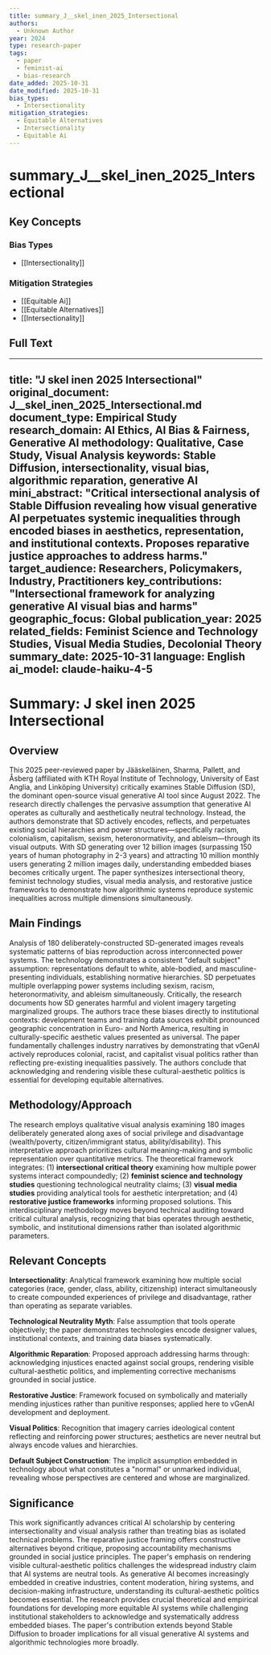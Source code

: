 ```yaml
---
title: summary_J__skel_inen_2025_Intersectional
authors:
  - Unknown Author
year: 2024
type: research-paper
tags:
  - paper
  - feminist-ai
  - bias-research
date_added: 2025-10-31
date_modified: 2025-10-31
bias_types:
  - Intersectionality
mitigation_strategies:
  - Equitable Alternatives
  - Intersectionality
  - Equitable Ai
---
```


# summary_J__skel_inen_2025_Intersectional

## Key Concepts

### Bias Types
- [[Intersectionality]]

### Mitigation Strategies
- [[Equitable Ai]]
- [[Equitable Alternatives]]
- [[Intersectionality]]

## Full Text

---
title: "J skel inen 2025 Intersectional"
original_document: J__skel_inen_2025_Intersectional.md
document_type: Empirical Study
research_domain: AI Ethics, AI Bias & Fairness, Generative AI
methodology: Qualitative, Case Study, Visual Analysis
keywords: Stable Diffusion, intersectionality, visual bias, algorithmic reparation, generative AI
mini_abstract: "Critical intersectional analysis of Stable Diffusion revealing how visual generative AI perpetuates systemic inequalities through encoded biases in aesthetics, representation, and institutional contexts. Proposes reparative justice approaches to address harms."
target_audience: Researchers, Policymakers, Industry, Practitioners
key_contributions: "Intersectional framework for analyzing generative AI visual bias and harms"
geographic_focus: Global
publication_year: 2025
related_fields: Feminist Science and Technology Studies, Visual Media Studies, Decolonial Theory
summary_date: 2025-10-31
language: English
ai_model: claude-haiku-4-5
---

# Summary: J skel inen 2025 Intersectional

## Overview

This 2025 peer-reviewed paper by Jääskeläinen, Sharma, Pallett, and Åsberg (affiliated with KTH Royal Institute of Technology, University of East Anglia, and Linköping University) critically examines Stable Diffusion (SD), the dominant open-source visual generative AI tool since August 2022. The research directly challenges the pervasive assumption that generative AI operates as culturally and aesthetically neutral technology. Instead, the authors demonstrate that SD actively encodes, reflects, and perpetuates existing social hierarchies and power structures—specifically racism, colonialism, capitalism, sexism, heteronormativity, and ableism—through its visual outputs. With SD generating over 12 billion images (surpassing 150 years of human photography in 2-3 years) and attracting 10 million monthly users generating 2 million images daily, understanding embedded biases becomes critically urgent. The paper synthesizes intersectional theory, feminist technology studies, visual media analysis, and restorative justice frameworks to demonstrate how algorithmic systems reproduce systemic inequalities across multiple dimensions simultaneously.

## Main Findings

Analysis of 180 deliberately-constructed SD-generated images reveals systematic patterns of bias reproduction across interconnected power systems. The technology demonstrates a consistent "default subject" assumption: representations default to white, able-bodied, and masculine-presenting individuals, establishing normative hierarchies. SD perpetuates multiple overlapping power systems including sexism, racism, heteronormativity, and ableism simultaneously. Critically, the research documents how SD generates harmful and violent imagery targeting marginalized groups. The authors trace these biases directly to institutional contexts: development teams and training data sources exhibit pronounced geographic concentration in Euro- and North America, resulting in culturally-specific aesthetic values presented as universal. The paper fundamentally challenges industry narratives by demonstrating that vGenAI actively reproduces colonial, racist, and capitalist visual politics rather than reflecting pre-existing inequalities passively. The authors conclude that acknowledging and rendering visible these cultural-aesthetic politics is essential for developing equitable alternatives.

## Methodology/Approach

The research employs qualitative visual analysis examining 180 images deliberately generated along axes of social privilege and disadvantage (wealth/poverty, citizen/immigrant status, ability/disability). This interpretative approach prioritizes cultural meaning-making and symbolic representation over quantitative metrics. The theoretical framework integrates: (1) **intersectional critical theory** examining how multiple power systems interact compoundedly; (2) **feminist science and technology studies** questioning technological neutrality claims; (3) **visual media studies** providing analytical tools for aesthetic interpretation; and (4) **restorative justice frameworks** informing proposed solutions. This interdisciplinary methodology moves beyond technical auditing toward critical cultural analysis, recognizing that bias operates through aesthetic, symbolic, and institutional dimensions rather than isolated algorithmic parameters.

## Relevant Concepts

**Intersectionality**: Analytical framework examining how multiple social categories (race, gender, class, ability, citizenship) interact simultaneously to create compounded experiences of privilege and disadvantage, rather than operating as separate variables.

**Technological Neutrality Myth**: False assumption that tools operate objectively; the paper demonstrates technologies encode designer values, institutional contexts, and training data biases systematically.

**Algorithmic Reparation**: Proposed approach addressing harms through: acknowledging injustices enacted against social groups, rendering visible cultural-aesthetic politics, and implementing corrective mechanisms grounded in social justice.

**Restorative Justice**: Framework focused on symbolically and materially mending injustices rather than punitive responses; applied here to vGenAI development and deployment.

**Visual Politics**: Recognition that imagery carries ideological content reflecting and reinforcing power structures; aesthetics are never neutral but always encode values and hierarchies.

**Default Subject Construction**: The implicit assumption embedded in technology about what constitutes a "normal" or unmarked individual, revealing whose perspectives are centered and whose are marginalized.

## Significance

This work significantly advances critical AI scholarship by centering intersectionality and visual analysis rather than treating bias as isolated technical problems. The reparative justice framing offers constructive alternatives beyond critique, proposing accountability mechanisms grounded in social justice principles. The paper's emphasis on rendering visible cultural-aesthetic politics challenges the widespread industry claim that AI systems are neutral tools. As generative AI becomes increasingly embedded in creative industries, content moderation, hiring systems, and decision-making infrastructure, understanding its cultural-aesthetic politics becomes essential. The research provides crucial theoretical and empirical foundations for developing more equitable AI systems while challenging institutional stakeholders to acknowledge and systematically address embedded biases. The paper's contribution extends beyond Stable Diffusion to broader implications for all visual generative AI systems and algorithmic technologies more broadly.
